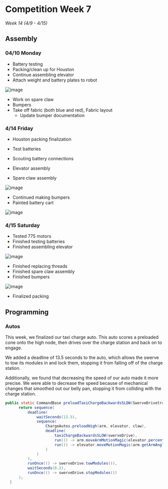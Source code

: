 # Competition Week 7
*Week 14 (4/9 - 4/15)*

## Assembly

### 04/10 Monday 

- Battery testing 
- Packing/clean up for Houston 
- Continue assembling elevator
- Attach weight and battery plates to robot

![image](https://github.com/nerdherd/Documentation/assets/72529534/b33e6d88-6eed-48fe-a835-eca3f3fd0bc2)

- Work on spare claw
- Bumpers
- Take off fabric (both blue and red), Fabric layout
  - Update bumper documentation

### 4/14 Friday 

- Houston packing finalization
- Test batteries
- Scouting battery connections
- Elevator assembly

- Spare claw assembly

![image](https://github.com/nerdherd/Documentation/assets/72529534/407f3b9f-fb0d-4713-8075-fde20c13bd3d)

- Continued making bumpers
- Painted battery cart

![image](https://github.com/nerdherd/Documentation/assets/72529534/ae3390a6-5212-4df3-a783-dd811ed0b1e3)

### 4/15 Saturday

- Tested 775 motors
- Finished testing batteries
- Finished assembling elevator

![image](https://github.com/nerdherd/Documentation/assets/72529534/8e64897f-a7ad-41a3-ae03-17ec905d08bf)

- Finished replacing threads
- Finished spare claw assembly
- Finished bumpers

![image](https://github.com/nerdherd/Documentation/assets/72529534/53b3bb89-a0cd-40c5-a8fb-cbdfbc178d84)

- Finalized packing

## Programming

### Autos

This week, we finalized our taxi charge auto. This auto scores a preloaded cone onto the high node, then drives over the charge station and back on to engage.

We added a deadline of 13.5 seconds to the auto, which allows the swerve to tow its modules in and lock them, stopping it from falling off of the charge station.

Additionally, we found that decreasing the speed of our auto made it more precise. We were able to decrease the speed because of mechanical changes that smoothed out our belly pan, stopping it from colliding with the charge station.

```java
public static CommandBase preloadTaxiChargeBackwardsSLOW(SwerveDrivetrain swerveDrive, MotorClaw claw, Arm arm, Elevator elevator) {
      return sequence(
          deadline(
              waitSeconds(13.5), 
              sequence(
                  ChargeAutos.preloadHigh(arm, elevator, claw),
                  deadline(
                      taxiChargeBackwardsSLOW(swerveDrive),
                      run(() -> arm.moveArmMotionMagic(elevator.percentExtended())),
                      run(() -> elevator.moveMotionMagic(arm.getArmAngle()))
                  )    
              )
          ),
          runOnce(() -> swerveDrive.towModules()),
          waitSeconds(0.2),
          runOnce(() -> swerveDrive.stopModules())
      );
  }
```
